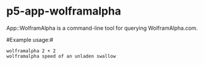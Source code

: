 p5-app-wolframalpha
===================

App::WolframAlpha is a command-line tool for querying WolframAlpha.com.

#Example usage:#

    wolframalpha 2 + 2
    wolframalpha speed of an unladen swallow
